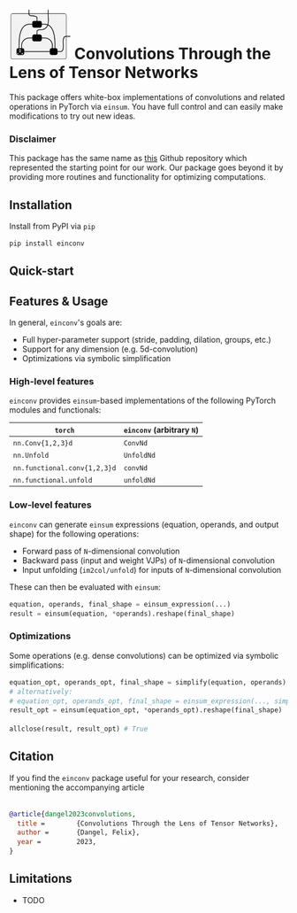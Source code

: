 # <img alt="Einconv:" src="./docs/logo.png" height="90"> Convolutions Through the Lens of Tensor Networks

This package offers white-box implementations of convolutions and related
operations in PyTorch via `einsum`. You have full control and can easily make
modifications to try out new ideas.

### Disclaimer

This package has the same name as
[this](https://github.com/pfnet-research/einconv) Github repository which
represented the starting point for our work. Our package goes beyond it by
providing more routines and functionality for optimizing computations.

## Installation
Install from PyPI via `pip`

```sh
pip install einconv
```

## Quick-start

## Features & Usage

In general, `einconv`'s goals are:
- Full hyper-parameter support (stride, padding, dilation, groups, etc.)
- Support for any dimension (e.g. 5d-convolution)
- Optimizations via symbolic simplification

### High-level features

`einconv` provides `einsum`-based implementations of the following PyTorch
modules and functionals:

| `torch`                      | `einconv` (arbitrary `N`) |
|------------------------------|---------------------------|
| `nn.Conv{1,2,3}d`            | `ConvNd`                  |
| `nn.Unfold`                  | `UnfoldNd`                |
| `nn.functional.conv{1,2,3}d` | `convNd`                  |
| `nn.functional.unfold`       | `unfoldNd`                |

### Low-level features

`einconv` can generate `einsum` expressions (equation, operands, and output
shape) for the following operations:

- Forward pass of `N`-dimensional convolution
- Backward pass (input and weight VJPs) of `N`-dimensional convolution
- Input unfolding (`im2col/unfold`) for inputs of `N`-dimensional convolution

These can then be evaluated with `einsum`:
```py
equation, operands, final_shape = einsum_expression(...)
result = einsum(equation, *operands).reshape(final_shape)
```

### Optimizations

Some operations (e.g. dense convolutions) can be optimized via symbolic simplifications:
```py
equation_opt, operands_opt, final_shape = simplify(equation, operands)
# alternatively:
# equation_opt, operands_opt, final_shape = einsum_expression(..., simplify=True)
result_opt = einsum(equation_opt, *operands_opt).reshape(final_shape)

allclose(result, result_opt) # True
```

## Citation

If you find the `einconv` package useful for your research, consider mentioning
the accompanying article

```bib

@article{dangel2023convolutions,
  title =        {Convolutions Through the Lens of Tensor Networks},
  author =       {Dangel, Felix},
  year =         2023,
}

```
## Limitations

- TODO
